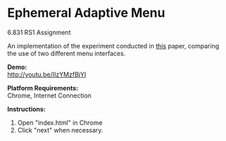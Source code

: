 # Ephemeral Adaptive Menu
6.831 RS1 Assignment

An implementation of the experiment conducted in <a href="https://www.cs.ubc.ca/~joanna/papers/CHI2009_Findlater.pdf">this</a> paper, comparing the use of two different menu interfaces.

<b>Demo:</b><br>
http://youtu.be/IIzYMzfBjYI

<b>Platform Requirements:</b><br>
Chrome, Internet Connection

<b>Instructions:</b><br>
1. Open "index.html" in Chrome<br>
2. Click "next" when necessary.
